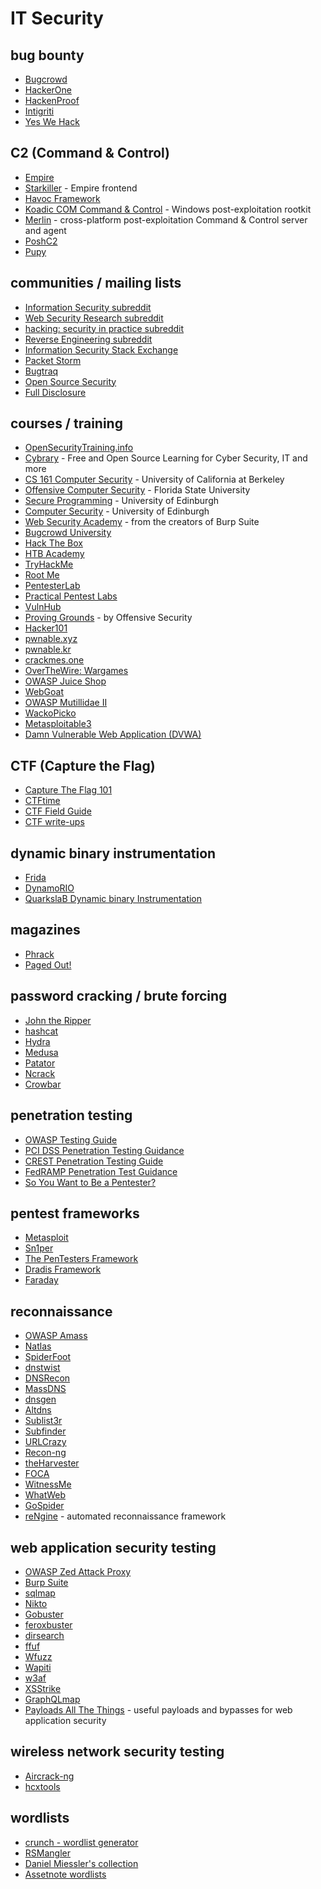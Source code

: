 # IT Security

## bug bounty

* [Bugcrowd](https://www.bugcrowd.com)
* [HackerOne](https://www.hackerone.com)
* [HackenProof](https://hackenproof.com)
* [Intigriti](https://www.intigriti.com)
* [Yes We Hack](https://www.yeswehack.com)

## C2 (Command & Control)

* [Empire](https://github.com/BC-SECURITY/Empire)
* [Starkiller](https://github.com/BC-SECURITY/Starkiller) - Empire frontend
* [Havoc Framework](https://github.com/HavocFramework/Havoc)
* [Koadic COM Command & Control](https://github.com/zerosum0x0/koadic) - Windows post-exploitation rootkit
* [Merlin](https://github.com/Ne0nd0g/merlin) - cross-platform post-exploitation Command & Control server and agent
* [PoshC2](https://github.com/nettitude/PoshC2)
* [Pupy](https://github.com/n1nj4sec/pupy)

## communities / mailing lists
* [Information Security subreddit](https://www.reddit.com/r/netsec/)
* [Web Security Research subreddit](https://www.reddit.com/r/websecurityresearch/)
* [hacking: security in practice subreddit](https://www.reddit.com/r/hacking/)
* [Reverse Engineering subreddit](https://www.reddit.com/r/ReverseEngineering/)
* [Information Security Stack Exchange](https://security.stackexchange.com)
* [Packet Storm](https://packetstormsecurity.com)
* [Bugtraq](https://www.securityfocus.com/archive)
* [Open Source Security](https://www.openwall.com/lists/oss-security/)
* [Full Disclosure](https://seclists.org/fulldisclosure/)

## courses / training

* [OpenSecurityTraining.info](http://opensecuritytraining.info)
* [Cybrary](https://www.cybrary.it) - Free and Open Source Learning for Cyber Security, IT and more
* [CS 161 Computer Security](http://inst.eecs.berkeley.edu/~cs161/archives.html) - University of California at Berkeley
* [Offensive Computer Security](http://www.cs.fsu.edu/%7Eredwood/OffensiveComputerSecurity/) - Florida State University
* [Secure Programming](https://www.inf.ed.ac.uk/teaching/courses/sp/) - University of Edinburgh
* [Computer Security](https://www.inf.ed.ac.uk/teaching/courses/cs/index-2017.html) - University of Edinburgh
* [Web Security Academy](https://portswigger.net/web-security) - from the creators of Burp Suite
* [Bugcrowd University](https://www.bugcrowd.com/hackers/bugcrowd-university/)
* [Hack The Box](https://www.hackthebox.eu)
* [HTB Academy](https://academy.hackthebox.eu)
* [TryHackMe](https://tryhackme.com)
* [Root Me](https://www.root-me.org)
* [PentesterLab](https://pentesterlab.com/exercises/)
* [Practical Pentest Labs](https://practicalpentestlabs.com)
* [VulnHub](https://www.vulnhub.com)
* [Proving Grounds](https://portal.offensive-security.com) - by Offensive Security
* [Hacker101](https://www.hacker101.com)
* [pwnable.xyz](https://pwnable.xyz)
* [pwnable.kr](https://pwnable.kr)
* [crackmes.one](https://crackmes.one)
* [OverTheWire: Wargames](https://overthewire.org/wargames/)
* [OWASP Juice Shop](https://owasp.org/www-project-juice-shop/)
* [WebGoat](https://github.com/WebGoat/WebGoat)
* [OWASP Mutillidae II](https://github.com/webpwnized/mutillidae)
* [WackoPicko](https://github.com/adamdoupe/WackoPicko)
* [Metasploitable3](https://github.com/rapid7/metasploitable3)
* [Damn Vulnerable Web Application (DVWA)](https://dvwa.co.uk)

## CTF (Capture the Flag)

* [Capture The Flag 101](https://ctf101.org)
* [CTFtime](https://ctftime.org)
* [CTF Field Guide](https://trailofbits.github.io/ctf/)
* [CTF write-ups](https://github.com/ctfs)

## dynamic binary instrumentation

* [Frida](https://frida.re)
* [DynamoRIO](https://www.dynamorio.org)
* [QuarkslaB Dynamic binary Instrumentation](https://qbdi.quarkslab.com)

## magazines
* [Phrack](http://phrack.org)
* [Paged Out!](https://pagedout.institute)

## password cracking / brute forcing

* [John the Ripper](https://www.openwall.com/john/)
* [hashcat](https://hashcat.net/hashcat/)
* [Hydra](https://github.com/vanhauser-thc/thc-hydra)
* [Medusa](https://github.com/jmk-foofus/medusa)
* [Patator](https://github.com/lanjelot/patator)
* [Ncrack](https://nmap.org/ncrack/)
* [Crowbar](https://github.com/galkan/crowbar)

## penetration testing

* [OWASP Testing Guide](https://www.owasp.org/index.php/OWASP_Testing_Guide_v4_Table_of_Contents)
* [PCI DSS Penetration Testing Guidance](https://www.pcisecuritystandards.org/documents/Penetration-Testing-Guidance-v1_1.pdf)
* [CREST Penetration Testing Guide](https://www.crest-approved.org/wp-content/uploads/CREST-Penetration-Testing-Guide.pdf)
* [FedRAMP Penetration Test Guidance](https://www.fedramp.gov/assets/resources/documents/CSP_Penetration_Test_Guidance.pdf)
* [So You Want to Be a Pentester?](https://www.youtube.com/watch?v=cKNNKoSAHkI)

## pentest frameworks

* [Metasploit](https://www.metasploit.com)
* [Sn1per](https://github.com/1N3/Sn1per)
* [The PenTesters Framework](https://github.com/trustedsec/ptf)
* [Dradis Framework](https://github.com/dradis/dradis-ce)
* [Faraday](https://github.com/infobyte/faraday)

## reconnaissance

* [OWASP Amass](https://github.com/OWASP/Amass)
* [Natlas](https://github.com/natlas/natlas)
* [SpiderFoot](https://github.com/smicallef/spiderfoot)
* [dnstwist](https://github.com/elceef/dnstwist)
* [DNSRecon](https://github.com/darkoperator/dnsrecon)
* [MassDNS](https://github.com/blechschmidt/massdns)
* [dnsgen](https://github.com/ProjectAnte/dnsgen)
* [Altdns](https://github.com/infosec-au/altdns)
* [Sublist3r](https://github.com/aboul3la/Sublist3r)
* [Subfinder](https://github.com/projectdiscovery/subfinder)
* [URLCrazy](https://github.com/urbanadventurer/urlcrazy)
* [Recon-ng](https://github.com/lanmaster53/recon-ng)
* [theHarvester](https://github.com/laramies/theHarvester)
* [FOCA](https://github.com/ElevenPaths/FOCA)
* [WitnessMe](https://github.com/byt3bl33d3r/WitnessMe)
* [WhatWeb](https://github.com/urbanadventurer/WhatWeb)
* [GoSpider](https://github.com/jaeles-project/gospider)
* [reNgine](https://github.com/yogeshojha/rengine) - automated reconnaissance framework

## web application security testing

* [OWASP Zed Attack Proxy](https://www.zaproxy.org)
* [Burp Suite](https://portswigger.net/burp)
* [sqlmap](http://sqlmap.org)
* [Nikto](https://github.com/sullo/nikto)
* [Gobuster](https://github.com/OJ/gobuster)
* [feroxbuster](https://github.com/epi052/feroxbuster)
* [dirsearch](https://github.com/maurosoria/dirsearch)
* [ffuf](https://github.com/ffuf/ffuf)
* [Wfuzz](https://github.com/xmendez/wfuzz)
* [Wapiti](https://sourceforge.net/projects/wapiti/)
* [w3af](https://github.com/andresriancho/w3af)
* [XSStrike](https://github.com/s0md3v/XSStrike)
* [GraphQLmap](https://github.com/swisskyrepo/GraphQLmap)
* [Payloads All The Things](https://github.com/swisskyrepo/PayloadsAllTheThings) - useful payloads and bypasses for web application security

## wireless network security testing

* [Aircrack-ng](https://www.aircrack-ng.org)
* [hcxtools](https://github.com/ZerBea/hcxtools)

## wordlists

* [crunch - wordlist generator](https://sourceforge.net/projects/crunch-wordlist/)
* [RSMangler](https://github.com/digininja/RSMangler)
* [Daniel Miessler's collection](https://github.com/danielmiessler/SecLists/tree/master/Passwords)
* [Assetnote wordlists](https://wordlists.assetnote.io)
